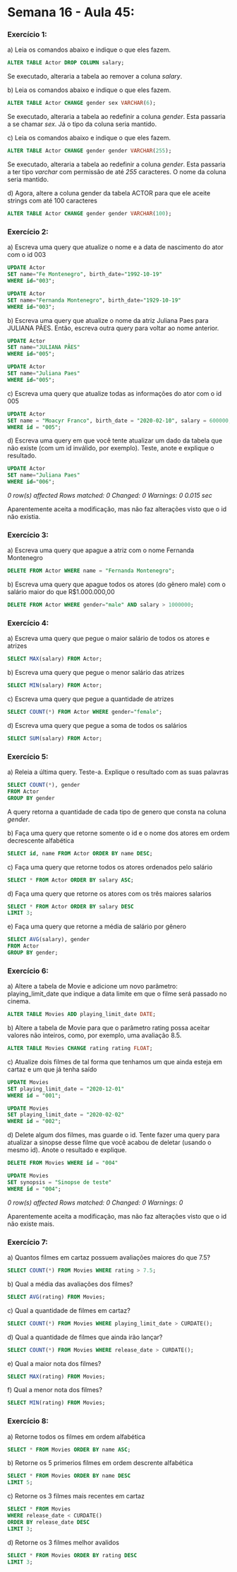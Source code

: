 # Semana 16 - Aula 45: 
### Exercício 1:
a) Leia os comandos abaixo e indique o que eles fazem. 
~~~SQL
ALTER TABLE Actor DROP COLUMN salary;
~~~
Se executado, alteraria a tabela ao remover a coluna *salary*.


b) Leia os comandos abaixo e indique o que eles fazem. 
~~~SQL
ALTER TABLE Actor CHANGE gender sex VARCHAR(6);
~~~
Se executado, alteraria a tabela ao redefinir a coluna *gender*. Esta passaria a se chamar *sex*. Já o tipo da coluna seria mantido.

c) Leia os comandos abaixo e indique o que eles fazem. 
~~~SQL
ALTER TABLE Actor CHANGE gender gender VARCHAR(255);
~~~
Se executado, alteraria a tabela ao redefinir a coluna *gender*. Esta passaria a ter tipo *varchar* com permissão de até *255* caracteres. O nome da coluna seria mantido.

d) Agora,  altere a coluna gender da tabela ACTOR para que ele aceite strings com até 100 caracteres
~~~SQL
ALTER TABLE Actor CHANGE gender gender VARCHAR(100);
~~~



### Exercício 2:
a) Escreva uma query que atualize o nome e a data de nascimento do ator com o id 003
~~~SQL
UPDATE Actor
SET name="Fe Montenegro", birth_date="1992-10-19"
WHERE id="003";
~~~
~~~SQL
UPDATE Actor
SET name="Fernanda Montenegro", birth_date="1929-10-19"
WHERE id="003";
~~~

b) Escreva uma query que atualize o nome da atriz Juliana Paes para JULIANA PÃES. Então, escreva outra query para voltar ao nome anterior.
~~~SQL
UPDATE Actor
SET name="JULIANA PÃES"
WHERE id="005";
~~~
~~~SQL
UPDATE Actor
SET name="Juliana Paes"
WHERE id="005";
~~~

c) Escreva uma query que atualize todas as informações do ator com o id 005
~~~SQL
UPDATE Actor
SET name = "Moacyr Franco", birth_date = "2020-02-10", salary = 600000, gender = "male"
WHERE id = "005";
~~~

d) Escreva uma query em que você tente atualizar um dado da tabela que não existe (com um id inválido, por exemplo). Teste, anote e explique o resultado. 
~~~SQL
UPDATE Actor
SET name="Juliana Paes"
WHERE id="006";
~~~

*0 row(s) affected Rows matched: 0  Changed: 0  Warnings: 0	0.015 sec*

Aparentemente aceita a modificação, mas não faz alterações visto que o id não existia. 



### Exercício 3:
a) Escreva uma query que apague a atriz com o nome Fernanda Montenegro
~~~SQL
DELETE FROM Actor WHERE name = "Fernanda Montenegro";
~~~

b) Escreva uma query que apague todos os atores (do gênero male) com o salário maior do que R$1.000.000,00
~~~SQL
DELETE FROM Actor WHERE gender="male" AND salary > 1000000;
~~~



### Exercício 4:
a) Escreva uma query que pegue o maior salário de todos os atores e atrizes
~~~SQL
SELECT MAX(salary) FROM Actor;
~~~

b) Escreva uma query que pegue o menor salário das atrizes
~~~SQL
SELECT MIN(salary) FROM Actor;
~~~

c)  Escreva uma query que pegue a quantidade de atrizes
~~~SQL
SELECT COUNT(*) FROM Actor WHERE gender="female";
~~~

d) Escreva uma query que pegue a soma de todos os salários
~~~SQL
SELECT SUM(salary) FROM Actor;
~~~



### Exercício 5:
a) Releia a última query. Teste-a. Explique o resultado com as suas palavras
~~~SQL
SELECT COUNT(*), gender
FROM Actor
GROUP BY gender
~~~
A query retorna a quantidade de cada tipo de genero que consta na coluna *gender*.


b) Faça uma query que retorne somente o id e o nome dos atores em ordem decrescente alfabética
~~~SQL
SELECT id, name FROM Actor ORDER BY name DESC;
~~~

c)  Faça uma query que retorne todos os atores ordenados pelo salário
~~~SQL
SELECT * FROM Actor ORDER BY salary ASC;
~~~

d) Faça uma query que retorne os atores com os três maiores salarios
~~~SQL
SELECT * FROM Actor ORDER BY salary DESC
LIMIT 3;
~~~

e) Faça uma query que retorne a média de salário por gênero
~~~SQL
SELECT AVG(salary), gender
FROM Actor
GROUP BY gender;
~~~



### Exercício 6:
a) Altere a tabela de Movie e adicione um novo parâmetro: playing_limit_date que indique a data limite em que o filme será passado no cinema. 
~~~SQL
ALTER TABLE Movies ADD playing_limit_date DATE;
~~~

b) Altere a tabela de Movie para que o parâmetro rating possa aceitar valores não inteiros, como, por exemplo, uma avaliação 8.5.
~~~SQL
ALTER TABLE Movies CHANGE rating rating FLOAT;
~~~

c) Atualize dois filmes de tal forma que tenhamos um que ainda esteja em cartaz e um que já tenha saído
~~~SQL
UPDATE Movies
SET playing_limit_date = "2020-12-01"
WHERE id = "001";
~~~
~~~SQL
UPDATE Movies
SET playing_limit_date = "2020-02-02"
WHERE id = "002";
~~~

d) Delete algum dos filmes, mas guarde o id. Tente fazer uma query para atualizar a sinopse desse filme que você acabou de deletar (usando o mesmo id). Anote o resultado e explique.
~~~SQL
DELETE FROM Movies WHERE id = "004"
~~~
~~~SQL
UPDATE Movies
SET synopsis = "Sinopse de teste"
WHERE id = "004";
~~~
*0 row(s) affected Rows matched: 0  Changed: 0  Warnings: 0*

Aparentemente aceita a modificação, mas não faz alterações visto que o id não existe mais. 



### Exercício 7:
a) Quantos filmes em cartaz possuem avaliações maiores do que 7.5? 
~~~SQL
SELECT COUNT(*) FROM Movies WHERE rating > 7.5;
~~~

b) Qual a média das avaliações dos filmes?
~~~SQL
SELECT AVG(rating) FROM Movies;
~~~

c) Qual a quantidade de filmes em cartaz? 
~~~SQL
SELECT COUNT(*) FROM Movies WHERE playing_limit_date > CURDATE();
~~~

d) Qual a quantidade de filmes que ainda irão lançar?
~~~SQL
SELECT COUNT(*) FROM Movies WHERE release_date > CURDATE();
~~~

e) Qual a maior nota dos filmes?
~~~SQL
SELECT MAX(rating) FROM Movies;
~~~

f) Qual a menor nota dos filmes?
~~~SQL
SELECT MIN(rating) FROM Movies;
~~~




### Exercício 8:
a) Retorne todos os filmes em ordem alfabética
~~~SQL
SELECT * FROM Movies ORDER BY name ASC;
~~~

b) Retorne os 5 primerios filmes em ordem descrente alfabética 
~~~SQL
SELECT * FROM Movies ORDER BY name DESC
LIMIT 5;
~~~

c) Retorne os 3 filmes mais recentes em cartaz
~~~SQL
SELECT * FROM Movies 
WHERE release_date < CURDATE()
ORDER BY release_date DESC
LIMIT 3;
~~~

d) Retorne os 3 filmes melhor avalidos
~~~SQL
SELECT * FROM Movies ORDER BY rating DESC
LIMIT 3;
~~~